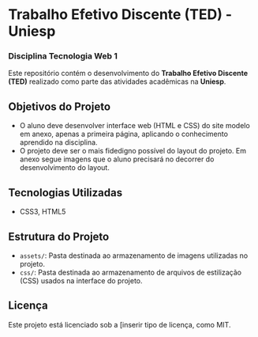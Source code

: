 # Trabalho Efetivo Discente (TED) - Uniesp 
### Disciplina Tecnologia Web 1 

Este repositório contém o desenvolvimento do **Trabalho Efetivo Discente (TED)** realizado como parte das atividades acadêmicas na **Uniesp**.

## Objetivos do Projeto
- O aluno deve desenvolver interface web (HTML e CSS) do site modelo em anexo, apenas a primeira página, aplicando o conhecimento aprendido na disciplina.
- O projeto deve ser o mais fidedigno possível do layout do projeto.
 Em anexo segue imagens que o aluno precisará no decorrer do desenvolvimento do layout.

## Tecnologias Utilizadas
- CSS3, HTML5

## Estrutura do Projeto
- `assets/`: Pasta destinada ao armazenamento de imagens utilizadas no projeto.
- `css/`: Pasta destinada ao armazenamento de arquivos de estilização (CSS) usados na interface do projeto.


## Licença
Este projeto está licenciado sob a [inserir tipo de licença, como MIT.
